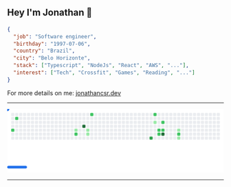 ## Hey I'm Jonathan 👋

```json
{
  "job": "Software engineer",
  "birthday": "1997-07-06",
  "country": "Brazil",
  "city": "Belo Horizonte",
  "stack": ["Typescript", "NodeJs", "React", "AWS", "..."],
  "interest": ["Tech", "Crossfit", "Games", "Reading", "..."]
}
```

For more details on me: [jonathancsr.dev](https://www.jonathancsr.dev)

---

<picture>
  <source media="(prefers-color-scheme: dark)" srcset="images/breakout-dark.svg">
  <source media="(prefers-color-scheme: light)" srcset="images/breakout-light.svg">
  <img alt="Breakout Game" src="images/breakout-light.svg">
</picture>

---
